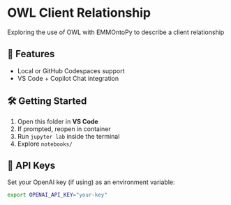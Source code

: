 # OWL Client Relationship

Exploring the use of OWL with EMMOntoPy to describe a client relationship

## 🚀 Features
- Local or GitHub Codespaces support
- VS Code + Copilot Chat integration

## 🛠️ Getting Started

1. Open this folder in **VS Code**
2. If prompted, reopen in container
3. Run `jupyter lab` inside the terminal
4. Explore `notebooks/`

## 🔑 API Keys

Set your OpenAI key (if using) as an environment variable:

```bash
export OPENAI_API_KEY="your-key"
